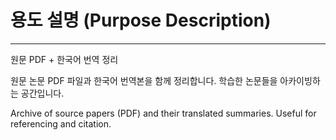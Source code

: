 # 용도 설명 (Purpose Description)
---
원문 PDF + 한국어 번역 정리

원문 논문 PDF 파일과 한국어 번역본을 함께 정리합니다. 학습한 논문들을 아카이빙하는 공간입니다.

Archive of source papers (PDF) and their translated summaries. Useful for referencing and citation.